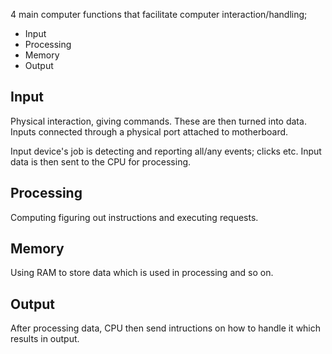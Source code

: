 

4 main computer functions that facilitate computer interaction/handling;
+ Input
+ Processing
+ Memory 
+ Output

## Input 
Physical interaction, giving commands. These are then turned into data.
Inputs connected through a physical port attached to motherboard.

Input device's job is detecting and reporting all/any events; clicks etc.
Input data is then sent to the CPU for processing.

## Processing
Computing figuring out instructions and executing requests.

## Memory
Using RAM to store data which is used in processing and so on. 

## Output
After processing data, CPU then send intructions on how to handle it which results in output.